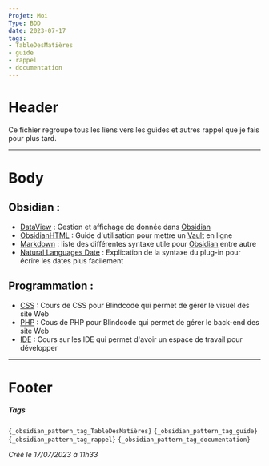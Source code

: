 ```yaml
---
Projet: Moi
Type: BDD
date: 2023-07-17
tags:
- TableDesMatières
- guide
- rappel
- documentation
---
```

   
# Header   
   
Ce fichier regroupe tous les liens vers les guides et autres rappel que je fais pour plus tard.   
   
   
---------------------------------------------------------   
# Body   
   
## Obsidian :   
   
   
- [DataView](./Tutoriels/Obsidian/DataView.md) : Gestion et affichage de donnée dans [Obsidian](/not_created.md)   
- [ObsidianHTML](./Tutoriels/Obsidian/ObsidianHTML.md) : Guide d'utilisation pour mettre un [Vault](/not_created.md) en ligne   
- [Markdown](./Tutoriels/Obsidian/Markdown.md) : liste des différentes syntaxe utile pour [Obsidian](/not_created.md) entre autre   
- [Natural Languages Date](./Tutoriels/Obsidian/Natural%20Languages%20Date.md) : Explication de la syntaxe du plug-in pour écrire les dates plus facilement    
## Programmation :   
   
   
- [CSS](./Tutoriels/CSS/Accueil%20-%20CSS.md) : Cours de CSS pour Blindcode qui permet de gérer le visuel des site Web   
- [PHP](./Tutoriels/PHP/Accueil%20-%20PHP.md) : Cous de PHP pour Blindcode qui permet de gérer le back-end des site Web   
- [IDE](./Tutoriels/IDE/Accueil%20-%20IDE.md) : Cours sur les IDE qui permet d'avoir un espace de travail pour développer   
   
   
-------------------------------------------------------------------------------   
# Footer   
   
##### Tags   
`{_obsidian_pattern_tag_TableDesMatières}` `{_obsidian_pattern_tag_guide}` `{_obsidian_pattern_tag_rappel}` `{_obsidian_pattern_tag_documentation}`   
   
*Créé le 17/07/2023 à 11h33*